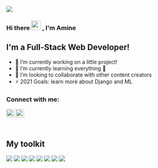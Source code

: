 ![](https://komarev.com/ghpvc/?username=MedAmineMahmoud&color=ff69b4)

### Hi there <img src="https://media.giphy.com/media/hvRJCLFzcasrR4ia7z/giphy.gif" width="25px"> , I'm Amine  


## I'm a Full-Stack Web Developer!

- 🔭 I’m currently working on a little project!
- 🌱 I’m currently learning everything 🤣
- 👯 I’m looking to collaborate with other content creators
- ⚡ 2021 Goals: learn more about Django and ML

### Connect with me:

[<img align="left" alt="med_amine_mahmoud | Twitter" width="22px" src="https://cdn.jsdelivr.net/npm/simple-icons@v3/icons/twitter.svg" target="_blank" />][twitter]
[<img align="left" alt="med_amine_mahmoud | LinkedIn" width="22px" src="https://cdn.jsdelivr.net/npm/simple-icons@v3/icons/linkedin.svg" />][linkedin]

<br />

<br />
<br />

[twitter]: https://twitter.com/MedAmineMahmoud
[linkedin]: https://www.linkedin.com/in/medaminemahmoud/


## My toolkit


<p>
   <img src="https://img.shields.io/badge/python%20-%2314354C.svg?&style=for-the-badge&logo=python&logoColor=white" />
    <img src="https://img.shields.io/badge/c%20-%2300599C.svg?&style=for-the-badge&logo=c&logoColor=white" /> <img
    <img src="https://img.shields.io/badge/django%20-%23092E20.svg?&style=for-the-badge&logo=django&logoColor=white" />
    <img src="https://img.shields.io/badge/heroku%20-%23430098.svg?&style=for-the-badge&logo=heroku&logoColor=white" />
    <img
        src="https://img.shields.io/badge/postgres-%23316192.svg?&style=for-the-badge&logo=postgresql&logoColor=white" />
    <img src="https://img.shields.io/badge/mysql-%2300f.svg?&style=for-the-badge&logo=mysql&logoColor=white" /> <img
        src="https://img.shields.io/badge/MongoDB-%234ea94b.svg?&style=for-the-badge&logo=mongodb&logoColor=white" />
    <img src="https://img.shields.io/badge/docker%20-%230db7ed.svg?&style=for-the-badge&logo=docker&logoColor=white" />

</p>



